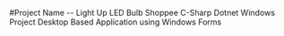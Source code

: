 #Project Name -- Light Up LED Bulb Shoppee
C-Sharp Dotnet Windows Project
Desktop Based Application using Windows Forms
